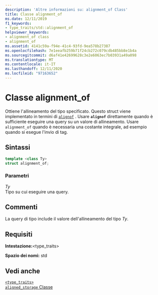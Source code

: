 ```yaml
---
description: 'Altre informazioni su: alignment_of Class'
title: Classe alignment_of
ms.date: 12/11/2019
f1_keywords:
- type_traits/std::alignment_of
helpviewer_keywords:
- alignment_of class
- alignment_of
ms.assetid: 4141c59a-f94e-41c4-93fd-9ea578b27387
ms.openlocfilehash: 7e1eeafb259b71f24cb272c079cdb485bb8e1b4a
ms.sourcegitcommit: d6af41e42699628c3e2e6063ec7b03931a49a098
ms.translationtype: MT
ms.contentlocale: it-IT
ms.lasthandoff: 12/11/2020
ms.locfileid: "97163652"
---
```

# <a name="alignment_of-class"></a>Classe alignment_of

Ottiene l'allineamento del tipo specificato. Questo struct viene implementato in termini di [`alignof`](../cpp/alignment-cpp-declarations.md) . Usare **`alignof`** direttamente quando è sufficiente eseguire una query su un valore di allineamento. Usare `alignment_of` quando è necessaria una costante integrale, ad esempio quando si esegue l'invio di tag.

## <a name="syntax"></a>Sintassi

```cpp
template <class Ty>
struct alignment_of;
```

### <a name="parameters"></a>Parametri

*Ty*\
Tipo su cui eseguire una query.

## <a name="remarks"></a>Commenti

La query di tipo include il valore dell'allineamento del tipo *Ty*.

## <a name="requirements"></a>Requisiti

**Intestazione:**\<type_traits>

**Spazio dei nomi:** std

## <a name="see-also"></a>Vedi anche

[`<type_traits>`](type-traits.md)\
[`aligned_storage` Classe](aligned-storage-class.md)
